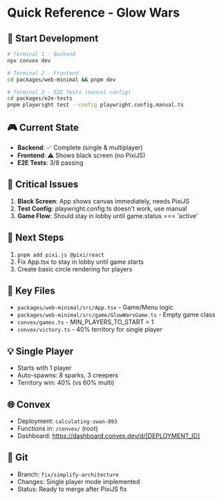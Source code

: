 # Quick Reference - Glow Wars

## 🚀 Start Development
```bash
# Terminal 1 - Backend
npx convex dev

# Terminal 2 - Frontend  
cd packages/web-minimal && pnpm dev

# Terminal 3 - E2E Tests (manual config)
cd packages/e2e-tests
pnpm playwright test --config playwright.config.manual.ts
```

## 🎮 Current State
- **Backend**: ✅ Complete (single & multiplayer)
- **Frontend**: ⚠️ Shows black screen (no PixiJS)
- **E2E Tests**: 3/8 passing

## 🐛 Critical Issues
1. **Black Screen**: App shows canvas immediately, needs PixiJS
2. **Test Config**: playwright.config.ts doesn't work, use manual
3. **Game Flow**: Should stay in lobby until game.status === 'active'

## 🎯 Next Steps
1. `pnpm add pixi.js @pixi/react`
2. Fix App.tsx to stay in lobby until game starts
3. Create basic circle rendering for players

## 🔑 Key Files
- `packages/web-minimal/src/App.tsx` - Game/Menu logic
- `packages/web-minimal/src/game/GlowWarsGame.ts` - Empty game class
- `convex/games.ts` - MIN_PLAYERS_TO_START = 1
- `convex/victory.ts` - 40% territory for single player

## 💡 Single Player
- Starts with 1 player
- Auto-spawns: 8 sparks, 3 creepers
- Territory win: 40% (vs 60% multi)

## 🌐 Convex
- Deployment: `calculating-swan-893`
- Functions in: `/convex/` (root)
- Dashboard: https://dashboard.convex.dev/d/[DEPLOYMENT_ID]

## 🌿 Git
- Branch: `fix/simplify-architecture`
- Changes: Single player mode implemented
- Status: Ready to merge after PixiJS fix